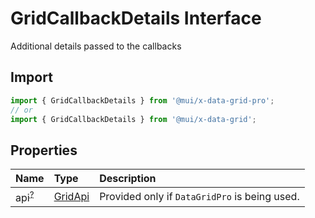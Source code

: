 # GridCallbackDetails Interface

<p class="description">Additional details passed to the callbacks</p>

## Import

```js
import { GridCallbackDetails } from '@mui/x-data-grid-pro';
// or
import { GridCallbackDetails } from '@mui/x-data-grid';
```

## Properties

| Name                                                                                  | Type                                                               | Description                                   |
| :------------------------------------------------------------------------------------ | :----------------------------------------------------------------- | :-------------------------------------------- |
| <span class="prop-name optional">api<sup><abbr title="optional">?</abbr></sup></span> | <span class="prop-type">[GridApi](/api/data-grid/grid-api/)</span> | Provided only if `DataGridPro` is being used. |
